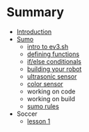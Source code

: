# Summary

* [Introduction](README.md)
* [Sumo](sumo.md)
   * [intro to ev3.sh](sumo_lesson_1.md)
   * [defining functions](lesson_2.md)
   * [if/else conditionals](lesson_3.md)
   * [building your robot](building_your_robot.md)
   * [ultrasonic sensor](lesson_4.md)
   * [color sensor](color_sensor.md)
   * working on code
   * working on build
   * [sumo rules](sumo_rules.md)
* Soccer
   * [lesson 1](lesson_1.md)

